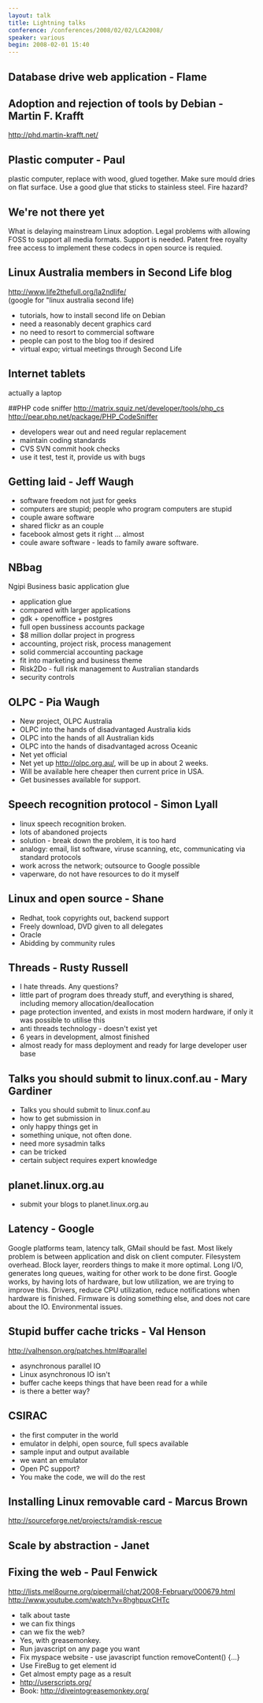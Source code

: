 ```yaml
---
layout: talk
title: Lightning talks
conference: /conferences/2008/02/02/LCA2008/
speaker: various
begin: 2008-02-01 15:40
---
```

## Database drive web application - Flame

## Adoption and rejection of tools by Debian - Martin F. Krafft
<http://phd.martin-krafft.net/>

## Plastic computer - Paul
plastic computer, replace with wood, glued together. Make sure mould
dries on flat surface. Use a good glue that sticks to stainless steel.
Fire hazard?

## We're not there yet
What is delaying mainstream Linux adoption. Legal
problems with allowing FOSS to support all media formats. Support is
needed. Patent free royalty free access to implement these codecs
in open source is requied.

## Linux Australia members in Second Life blog
<http://www.life2thefull.org/la2ndlife/>  
(google for "linux australia second life)

* tutorials, how to install second life on Debian
* need a reasonably decent graphics card
* no need to resort to commercial software
* people can post to the blog too if desired
* virtual expo; virtual meetings through Second Life

## Internet tablets
actually a laptop

##PHP code sniffer
<http://matrix.squiz.net/developer/tools/php_cs>  
<http://pear.php.net/package/PHP_CodeSniffer>  

* developers wear out and need regular replacement
* maintain coding standards
* CVS SVN commit hook checks
* use it test, test it, provide us with bugs

## Getting laid - Jeff Waugh

* software freedom not just for geeks
* computers are stupid; people who program computers are stupid
* couple aware software
* shared flickr as an couple
* facebook almost gets it right ... almost
* coule aware software - leads to family aware software.

## NBbag
Ngipi Business basic application glue

* application glue
* compared with larger applications
* gdk + openoffice + postgres
* full open bussiness accounts package
* $8 million dollar project in progress
* accounting, project risk, process management
* solid commercial accounting package
* fit into marketing and business theme
* Risk2Do - full risk management to Australian standards
* security controls

## OLPC - Pia Waugh

* New project, OLPC Australia
* OLPC into the hands of disadvantaged Australia kids
* OLPC into the hands of all Australian kids
* OLPC into the hands of disadvantaged across Oceanic
* Net yet official
* Net yet up <http://olpc.org.au/>, will be up in about 2 weeks.
* Will be available here cheaper then current price in USA.
* Get businesses available for support.

## Speech recognition protocol - Simon Lyall

* linux speech recognition broken.
* lots of abandoned projects
* solution - break down the problem, it is too hard
* analogy: email, list software, viruse scanning, etc, communicating
via standard protocols
* work across the network; outsource to Google possible
* vaperware, do not have resources to do it myself

## Linux and open source - Shane

* Redhat, took copyrights out, backend support
* Freely download, DVD given to all delegates
* Oracle
* Abidding by community rules

## Threads - Rusty Russell

* I hate threads. Any questions?
* little part of program does thready stuff, and everything
is shared, including memory allocation/deallocation
* page protection invented, and exists in most modern hardware,
if only it was possible to utilise this
* anti threads technology - doesn't exist yet
* 6 years in development, almost finished
* almost ready for mass deployment and ready for large developer user base

## Talks you should submit to linux.conf.au - Mary Gardiner

* Talks you should submit to linux.conf.au
* how to get submission in
* only happy things get in
* something unique, not often done.
* need more sysadmin talks
* can be tricked
* certain subject requires expert knowledge

## planet.linux.org.au

* submit your blogs to planet.linux.org.au

## Latency - Google
Google platforms team, latency talk, GMail should be fast. Most likely
problem is between application and disk on client computer. Filesystem
overhead. Block layer, reorders things to make it more optimal. Long
I/O, generates long queues, waiting for other work to be done first.
Google works, by having lots of hardware, but low utilization, we
are trying to improve this. Drivers, reduce CPU utilization, reduce
notifications when hardware is finished. Firmware is doing something
else, and does not care about the IO. Environmental issues.

## Stupid buffer cache tricks - Val Henson
<http://valhenson.org/patches.html#parallel>

* asynchronous parallel IO
* Linux asynchronous IO isn't
* buffer cache keeps things that have been read for a while
* is there a better way?

## CSIRAC

* the first computer in the world
* emulator in delphi, open source, full specs available
* sample input and output available
* we want an emulator
* Open PC support?
* You make the code, we will do the rest

## Installing Linux removable card - Marcus Brown
<http://sourceforge.net/projects/ramdisk-rescue>

## Scale by abstraction - Janet

## Fixing the web - Paul Fenwick
<http://lists.mel8ourne.org/pipermail/chat/2008-February/000679.html>  
<http://www.youtube.com/watch?v=8hghpuxCHTc>

* talk about taste
* we can fix things
* can we fix the web?
* Yes, with greasemonkey.
* Run javascript on any page you want
* Fix myspace website - use javascript function removeContent() {...}
* Use FireBug to get element id
* Get almost empty page as a result
* <http://userscripts.org/>
* Book: <http://diveintogreasemonkey.org/>
